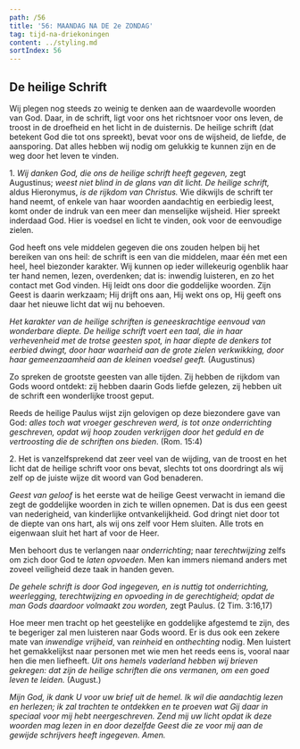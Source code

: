 ```yaml
---
path: /56
title: '56: MAANDAG NA DE 2e ZONDAG'
tag: tijd-na-driekoningen
content: ../styling.md
sortIndex: 56
---
```


## De heilige Schrift

Wij plegen nog steeds zo weinig te denken aan de waardevolle woorden van God. Daar, in de schrift, ligt voor ons het richtsnoer voor ons leven, de troost in de droefheid en het licht in de duisternis. De heilige schrift (dat betekent God die tot ons spreekt), bevat voor ons de wijsheid, de liefde, de aansporing. Dat alles hebben wij nodig om gelukkig te kunnen zijn en de weg door het
leven te vinden.

1\. _Wij danken God, die ons de heilige schrift heeft gegeven,_ zegt Augustinus; _weest niet blind in de glans van dit licht._ _De heilige schrift,_ aldus Hieronymus, _is de rijkdom van Christus._ Wie dikwijls de schrift ter hand neemt, of enkele van haar woorden aandachtig en eerbiedig leest, komt onder de indruk van een meer dan menselijke wijsheid. Hier spreekt inderdaad God. Hier is voedsel en licht te vinden, ook voor de eenvoudige zielen.

God heeft ons vele middelen gegeven die ons zouden helpen bij het bereiken van ons heil: de schrift is een van die middelen, maar één met een heel, heel biezonder karakter. Wij kunnen op ieder willekeurig ogenblik haar ter hand nemen, lezen, overdenken; dat is: inwendig luisteren, en zo het contact met God vinden. Hij leidt ons door die goddelijke woorden. Zijn Geest is daarin werkzaam; Hij drijft ons aan, Hij wekt ons op, Hij geeft ons daar het nieuwe licht dat wij nu behoeven.

_Het karakter van de heilige schriften is geneeskrachtige eenvoud van wonderbare diepte. De heilige schrift voert een taal, die in haar verhevenheid met de trotse geesten spot, in haar diepte de denkers tot eerbied dwingt, door haar waarheid aan de grote zielen verkwikking, door haar gemeenzaamheid aan de kleinen voedsel geeft._ (Augustinus)

Zo spreken de grootste geesten van alle tijden. Zij hebben de rijkdom van Gods woord ontdekt: zij hebben daarin Gods liefde gelezen, zij hebben uit de schrift een wonderlijke troost geput.

Reeds de heilige Paulus wijst zijn gelovigen op deze biezondere gave van God: _alles toch wat vroeger geschreven werd, is tot onze onderrichting geschreven, opdat wij hoop zouden verkrijgen door het geduld en de vertroosting die de schriften ons bieden_. (Rom. 15:4)

2\. Het is vanzelfsprekend dat zeer veel van de wijding, van de troost en het licht dat de heilige schrift voor ons bevat, slechts tot ons doordringt als wij zelf op de juiste wijze dit woord van God benaderen.

_Geest van geloof_ is het eerste wat de heilige Geest verwacht in iemand die zegt de goddelijke woorden in zich te willen opnemen. Dat is dus een geest van nederigheid, van kinderlijke ontvankelijkheid. God dringt niet door tot de diepte van ons hart, als wij ons zelf voor Hem sluiten. Alle trots en eigenwaan sluit het hart af voor de Heer.

Men behoort dus te verlangen naar _onderrichting_; naar _terechtwijzing_ zelfs om zich door God te _laten opvoeden_. Men kan immers niemand anders met zoveel veiligheid deze taak in handen geven.

_De gehele schrift is door God ingegeven, en is nuttig tot onderrichting, weerlegging, terechtwijzing en opvoeding in de gerechtigheid; opdat de man Gods daardoor volmaakt zou worden,_ zegt Paulus. (2 Tim. 3:16,17)

Hoe meer men tracht op het geestelijke en goddelijke afgestemd te zijn, des te begeriger zal men luisteren naar Gods woord. Er is dus ook een zekere mate van _inwendige vrijheid_, van _reinheid_
en _onthechting_ nodig. Men luistert het gemakkelijkst naar personen met wie men het reeds eens is, vooral naar hen die men liefheeft. _Uit ons hemels vaderland hebben wij brieven gekregen: dat zijn de heilige schriften die ons vermanen, om een goed leven te leiden._ (August.)

_Mijn God, ik dank U voor uw brief uit de hemel. Ik wil die aandachtig lezen en herlezen; ik zal trachten te ontdekken en te proeven wat Gij daar in speciaal voor mij hebt neergeschreven. Zend mij uw licht opdat ik deze woorden mag lezen in en door dezelfde Geest die ze voor mij aan de gewijde schrijvers heeft ingegeven. Amen._
